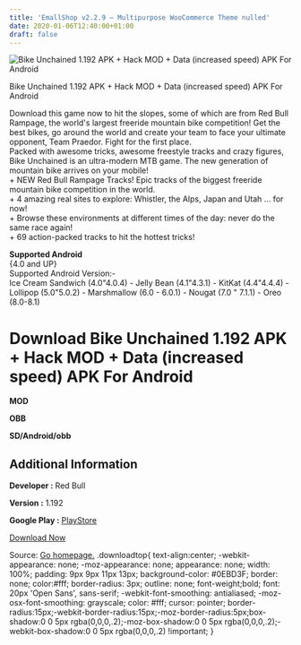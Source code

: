 ```yaml
---
title: 'EmallShop v2.2.9 – Multipurpose WooCommerce Theme nulled'
date: 2020-01-06T12:40:00+01:00
draft: false
---
```


![Bike Unchained 1.192 APK + Hack MOD + Data (increased speed) APK For Android](https://i1.wp.com/apkhome.net/wp-content/uploads/2018/07/Bike-Unchained-1.192.png "Bike Unchained 1.192 APK + Hack MOD + Data (increased speed) APK For Android")

  

Bike Unchained 1.192 APK + Hack MOD + Data (increased speed) APK For Android

Download this game now to hit the slopes, some of which are from Red Bull Rampage, the world's largest freeride mountain bike competition! Get the best bikes, go around the world and create your team to face your ultimate opponent, Team Praedor. Fight for the first place.  
Packed with awesome tricks, awesome freestyle tracks and crazy figures, Bike Unchained is an ultra-modern MTB game. The new generation of mountain bike arrives on your mobile!  
\+ NEW Red Bull Rampage Tracks! Epic tracks of the biggest freeride mountain bike competition in the world.  
\+ 4 amazing real sites to explore: Whistler, the Alps, Japan and Utah ... for now!  
\+ Browse these environments at different times of the day: never do the same race again!  
\+ 69 action-packed tracks to hit the hottest tricks!

**Supported Android**  
{4.0 and UP}  
Supported Android Version:-  
Ice Cream Sandwich (4.0"4.0.4) - Jelly Bean (4.1"4.3.1) - KitKat (4.4"4.4.4) - Lollipop (5.0"5.0.2) - Marshmallow (6.0 - 6.0.1) - Nougat (7.0 " 7.1.1) - Oreo (8.0-8.1)

Download Bike Unchained 1.192 APK + Hack MOD + Data (increased speed) APK For Android
=====================================================================================

**MOD**

**OBB**

**SD/Android/obb**

Additional Information
----------------------

**Developer :** Red Bull

**Version :** 1.192

**Google Play :** [PlayStore](https://play.google.com/store/apps/details?id=com.redbull.bike)

  

[Download Now](https://store4app.co/post/bike-unchained-1-192-apk-hack-mod-data-increased-speed-apk-for-android_1573672095)

  
Source: [Go homepage.](https://store4app.co/post/bike-unchained-1-192-apk-hack-mod-data-increased-speed-apk-for-android_1573672095) .downloadtop{ text-align:center; -webkit-appearance: none; -moz-appearance: none; appearance: none; width: 100%; padding: 9px 9px 11px 13px; background-color: #0EBD3F; border: none; color:#fff; border-radius: 3px; outline: none; font-weight;bold; font: 20px 'Open Sans', sans-serif; -webkit-font-smoothing: antialiased; -moz-osx-font-smoothing: grayscale; color: #fff; cursor: pointer; border-radius:15px;-webkit-border-radius:15px;-moz-border-radius:5px;box-shadow:0 0 5px rgba(0,0,0,.2);-moz-box-shadow:0 0 5px rgba(0,0,0,.2);-webkit-box-shadow:0 0 5px rgba(0,0,0,.2) !important; }